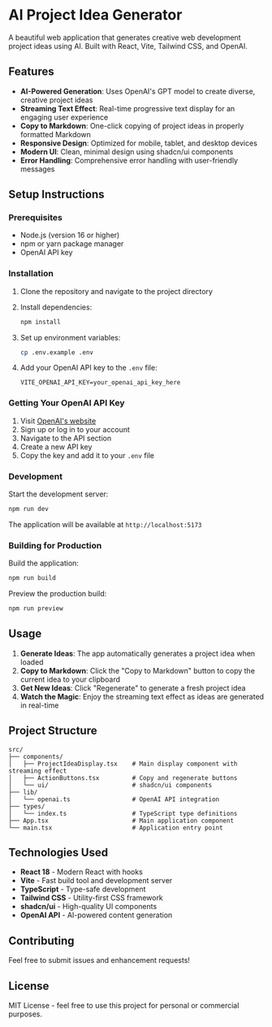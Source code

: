 # AI Project Idea Generator

A beautiful web application that generates creative web development project ideas using AI. Built with React, Vite, Tailwind CSS, and OpenAI.

## Features

- **AI-Powered Generation**: Uses OpenAI's GPT model to create diverse, creative project ideas
- **Streaming Text Effect**: Real-time progressive text display for an engaging user experience
- **Copy to Markdown**: One-click copying of project ideas in properly formatted Markdown
- **Responsive Design**: Optimized for mobile, tablet, and desktop devices
- **Modern UI**: Clean, minimal design using shadcn/ui components
- **Error Handling**: Comprehensive error handling with user-friendly messages

## Setup Instructions

### Prerequisites

- Node.js (version 16 or higher)
- npm or yarn package manager
- OpenAI API key

### Installation

1. Clone the repository and navigate to the project directory

2. Install dependencies:
   ```bash
   npm install
   ```

3. Set up environment variables:
   ```bash
   cp .env.example .env
   ```

4. Add your OpenAI API key to the `.env` file:
   ```
   VITE_OPENAI_API_KEY=your_openai_api_key_here
   ```

### Getting Your OpenAI API Key

1. Visit [OpenAI's website](https://platform.openai.com/)
2. Sign up or log in to your account
3. Navigate to the API section
4. Create a new API key
5. Copy the key and add it to your `.env` file

### Development

Start the development server:
```bash
npm run dev
```

The application will be available at `http://localhost:5173`

### Building for Production

Build the application:
```bash
npm run build
```

Preview the production build:
```bash
npm run preview
```

## Usage

1. **Generate Ideas**: The app automatically generates a project idea when loaded
2. **Copy to Markdown**: Click the "Copy to Markdown" button to copy the current idea to your clipboard
3. **Get New Ideas**: Click "Regenerate" to generate a fresh project idea
4. **Watch the Magic**: Enjoy the streaming text effect as ideas are generated in real-time

## Project Structure

```
src/
├── components/
│   ├── ProjectIdeaDisplay.tsx    # Main display component with streaming effect
│   ├── ActionButtons.tsx         # Copy and regenerate buttons
│   └── ui/                       # shadcn/ui components
├── lib/
│   └── openai.ts                 # OpenAI API integration
├── types/
│   └── index.ts                  # TypeScript type definitions
├── App.tsx                       # Main application component
└── main.tsx                      # Application entry point
```

## Technologies Used

- **React 18** - Modern React with hooks
- **Vite** - Fast build tool and development server
- **TypeScript** - Type-safe development
- **Tailwind CSS** - Utility-first CSS framework
- **shadcn/ui** - High-quality UI components
- **OpenAI API** - AI-powered content generation

## Contributing

Feel free to submit issues and enhancement requests!

## License

MIT License - feel free to use this project for personal or commercial purposes.